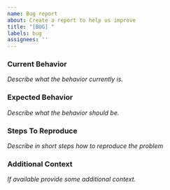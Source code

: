 ```yaml
---
name: Bug report
about: Create a report to help us improve
title: "[BUG] "
labels: bug
assignees: ''
---
```


### Current Behavior

_Describe what the behavior currently is._

### Expected Behavior

_Describe what the behavior should be._

### Steps To Reproduce

_Describe in short steps how to reproduce the problem_

### Additional Context

_If available provide some additional context._